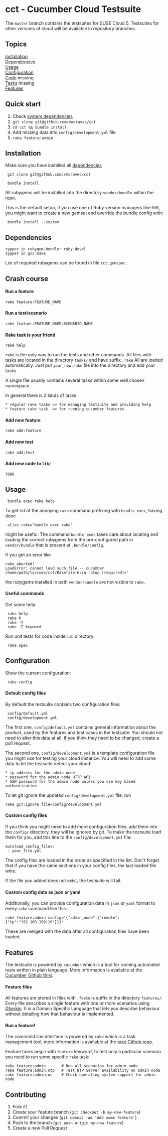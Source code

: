 # cct - Cucumber Cloud Testsuite

  The `master` branch contains the testsuites for SUSE Cloud 5.
  Testsuites for other versions of cloud will be available in repository branches.

## Topics

  [Installation](#installation)  
  [Dependencies](#dependencies)  
  [Usage](#usage)  
  [Configuration](#configuration)  
  [Code](#code) missing  
  [Tasks](#tasks) missing  
  [Features](#features)  


## Quick start

  1.  Check [system dependencies](#dependencies)
  2.  `git clone git@github.com:vmoravec/cct`
  3.  `cd cct && bundle install`
  4.  Add missing data into `config/development.yml` file
  5.  `rake feature:admin`


## Installation

  Make sure you have installed all [dependencies](#Dependencies)

     git clone git@github.com:vmoravec/cct

     bundle install

  All rubygems will be installed into the directory `vendor/bundle` within the repo.

  This is the default setup, if you use one of Ruby version managers like `RVM`,
  you might want to create a new gemset and override the bundle config with:

     bundle install --system

## Dependencies

    zypper in rubygem-bundler ruby-devel
    zypper in gcc make

  List of required rubygems can be found in file `cct.gemspec` .

## Crash course

#### Run a feature

    rake feature:FEATURE_NAME

#### Run a test/scenario

    rake featuer:FEATURE_NAME:SCENARIO_NAME

#### Rake task is your friend

    rake help

  `rake` is the only way to run the tests and other commands. All files with tasks
  are located in the directory `tasks/` and have suffix `.rake`
  All are loaded automatically. Just
  put `your_new.rake` file into the directory and add your tasks.

  A single file usually contains several tasks within some well chosen namespace.

  In general there is 2 kinds of tasks:

    * regular rake tasks => for managing testsuite and providing help 
    * feature rake task  => for running cucumber features


#### Add new feature

    rake add:feature

#### Add new test

    rake add:test

#### Add new code to `lib/`

    TODO


## Usage

     bundle exec rake help

  To get rid of the annoying `rake` command prefixing with `bundle exec`, having done

     alias rake="bundle exec rake"

  might be useful. The command `bundle exec` takes care about locating and loading
  the correct rubygems from the pre-configured path in `vendor/bundle` that is present
  at `.bundle/config`.

  If you get an error like

    rake aborted!
    LoadError: cannot load such file -- cucumber
    /home/path/to/code/cct/Rakefile:6:in `<top (required)>'

  the rubygems installed in path `vendor/bundle` are not visible to `rake`.

#### Useful commands

  Get some help:

     rake help
     rake h
     rake -T
     rake -T keyword

  Run unit tests for code inside `lib` directory:

     rake spec

## Configuration

  Show the current configuration:

     rake config


#### Default config files

  By default the testsuite contains two configuration files:

     config/default.yml
     config/development.yml

  The first one, `config/default.yml` contains general information about the product,
  used by the features and test cases in the testsuite. You should not need to alter
  this data at all. If you think they need to be changed, create a pull request.

  The second one, `config/development.yml` is a template configuration file you
  might use for testing your cloud instance. You will need to add some data to let
  the testsuite detect your cloud:

    * ip address for the admin node
    * password for the admin node HTTP API
    * SSH password for the admin node unless you use key based authentication

  To let git ignore the updated `config/development.yml` file, run

    rake git:ignore file=config/development.yml


#### Custom config files

  If you think you might need to add more configuration files, add them into the
  `config/` directory, they will be ignored by git. To make the testsuite load them
  for you, add this line to the `config/development.yml` file:

    autoload_config_files:
     - your_file.yml

  The config files are loaded in the order as specified in the list. Don't forget
  that if you have the same sections in your config files, the last loaded file wins.

  If the file you added does not exist, the testsuite will fail.


#### Custom config data as json or yaml

  Additionally, you can provide configuration data in `json` or `yaml` format to
  every `rake` command like this:

    rake feature:admin config='{"admin_node":{"remote":{"ip":"192.168.199:10"}}}'

  These are merged with the data after all configuration files have been loaded.


## Features

  The testsuite is powered by `cucumber` which is a tool for running automated
  tests written in plain language. More information is available at the
  [Cucumber Github Wiki](https://github.com/cucumber/cucumber/wiki/A-Table-Of-Content).

#### Feature files

  All features are stored in files with `.feature` suffix in the directory `features/`.
  Every file describes a single feature with one or more scenarios using
  [Gherkin](https://github.com/cucumber/cucumber/wiki/Gherkin).
  It is a Domain Specific Language that lets you describe behaviour without detailing
  how that behaviour is implemented.

#### Run a feature!

  The command line interface is powered by `rake` which is a task management tool,
  more information is available at the [rake Github repo](https://github.com/ruby/rake).

  Feature tasks begin with `feature` keyword, to test only a particular scenario you need
  to run some specific `rake` task:

    rake feature:admin       # Run all scenarios for admin node
    rake feature:admin:ntp   # Test NTP Server availability on admin node
    rake feature:admin:os    # Check operating system support for admin node





## Contributing

1. Fork it!
2. Create your feature branch (`git checkout -b my-new-feature`)
3. Commit your changes (`git commit -am 'Add some feature'`)
4. Push to the branch (`git push origin my-new-feature`)
5. Create a new Pull Request

